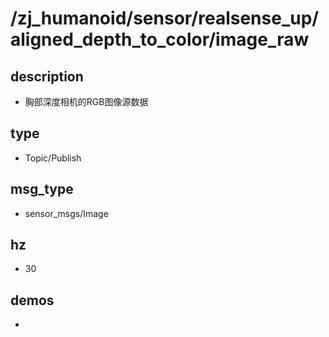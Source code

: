# /zj_humanoid/sensor/realsense_up/aligned_depth_to_color/image_raw

## description
- 胸部深度相机的RGB图像源数据

## type
- Topic/Publish

## msg_type
- sensor_msgs/Image

## hz
- 30

## demos
- 

